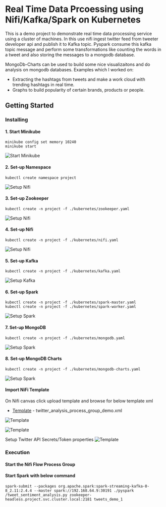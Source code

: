 # Real Time Data Prcoessing using Nifi/Kafka/Spark on Kubernetes

This is a demo project to demonstrate real time data processing service using a cluster of machines. In this use nifi ingest twitter feed from tweeter developer api and publish it to Kafka topic. Pyspark consume this kafka topic message and perform some transformations like counting the words in a tweet and also storing the messages to a mongodb database. 

MongoDb-Charts can be used to build some nice visualizaitons and do analysis on mongodb databases. Examples which I worked on:
- Extracting the hashtags from tweets and make a work cloud with trending hashtags in real time.
- Graphs to build popularity of certain brands, products or people.

## Getting Started

### Installing

#### 1. Start Minikube

```
minikube config set memory 10240
minikube start
```

![Start Minikube](images/minikube_setup.png)


#### 2. Set-up Namespace

```
kubectl create namespace project
```
![Setup Nifi](images/namespace_creation.png)


#### 3. Set-up Zookeeper

```
kubectl create -n project -f ./kubernetes/zookeeper.yaml
```
![Setup Nifi](images/zookeeper_creation.png)


#### 4. Set-up Nifi

```
kubectl create -n project -f ./kubernetes/nifi.yaml
```

![Setup Nifi](images/nifi_creation.png)


#### 5. Set-up Kafka

```
kubectl create -n project -f ./kubernetes/kafka.yaml
```

![Setup Kafka](images/kafka_creation.png)


#### 6. Set-up Spark

```
kubectl create -n project -f ./kubernetes/spark-master.yaml
kubectl create -n project -f ./kubernetes/spark-worker.yaml
```

![Setup Spark](images/spark_creation.png)


#### 7. Set-up MongoDB

```
kubectl create -n project -f ./kubernetes/mongodb.yaml
```

![Setup Spark](images/mongodb_creation.png)


#### 8. Set-up MongoDB Charts

```
kubectl create -n project -f ./kubernetes/mongodb-charts.yaml
```

![Setup Spark](images/mongodb_charts_creation.png)


#### Import NiFi Template 

On Nifi canvas click upload template and browse for below template xml
* [Template](nifi-templates/twitter_analysis_process_group_demo.xml) - twitter_analysis_process_group_demo.xml

![Template](images/nifi_template_import.png)

![Template](images/nifi_flow.png)

Setup Twitter API Secrets/Token properties
![Template](images/nifi_get_twitter_processor.png)


### Execution

#### Start the Nifi Flow Process Group
#### Start Spark with below command
```
spark-submit --packages org.apache.spark:spark-streaming-kafka-0-8_2.11:2.4.4 --master spark://192.168.64.9:30191 ./pyspark /tweet_sentiment_analysis.py zookeeper-headless.project.svc.cluster.local:2181 tweets_demo_1
```
